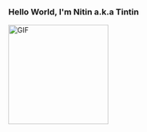 ### Hello World, I'm Nitin a.k.a Tintin
<img alt="GIF" src="https://media.giphy.com/media/3lxD1O74siiz5FvrJs/giphy.gif" width = 200/>

<!--
**NitinV2000/NitinV2000** is a ✨ _special_ ✨ repository because its `README.md` (this file) appears on your GitHub profile.

Here are some ideas to get you started:

- 🔭 I’m currently working on ...
- 🌱 I’m currently learning ...
- 👯 I’m looking to collaborate on ...
- 🤔 I’m looking for help with ...
- 💬 Ask me about ...
- 📫 How to reach me: ...
- 😄 Pronouns: ...
- ⚡ Fun fact: ...
-->
